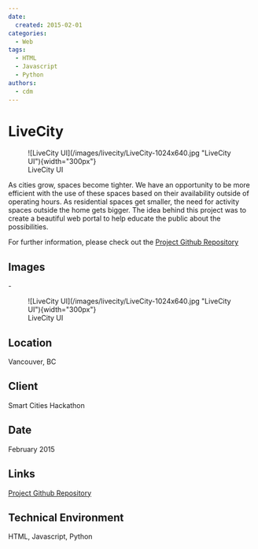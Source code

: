 ```yaml
---
date:
  created: 2015-02-01
categories:
  - Web
tags:
  - HTML
  - Javascript
  - Python
authors:
  - cdm
---
```


# LiveCity

<figure markdown> ![LiveCity UI](/images/livecity/LiveCity-1024x640.jpg "LiveCity UI"){width="300px"} <figcaption>LiveCity UI</figcaption></figure>

As cities grow, spaces become tighter. We have an opportunity to be more efficient with the use of these spaces based on their availability outside of operating hours. As residential spaces get smaller, the need for activity spaces outside the home gets bigger. The idea behind this project was to create a beautiful web portal to help educate the public about the possibilities. 

<!-- more -->

For further information, please check out the [Project Github Repository](https://github.com/idfx/LiveCity)

## Images

<div class="grid cards" markdown>
- <figure markdown> ![LiveCity UI](/images/livecity/LiveCity-1024x640.jpg "LiveCity UI"){width="300px"} <figcaption>LiveCity UI</figcaption></figure>
</div>

## Location
Vancouver, BC

## Client
Smart Cities Hackathon

## Date
February 2015

## Links
[Project Github Repository](https://github.com/idfx/LiveCity)

## Technical Environment
HTML, Javascript, Python
